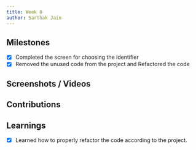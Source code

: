 ```yaml
---
title: Week 8
author: Sarthak Jain
---
```


## Milestones

- [x] Completed the screen for choosing the identifier
- [x] Removed the unused code from the project and Refactored the code

## Screenshots / Videos

## Contributions

## Learnings

- [x] Learned how to properly refactor the code according to the project.
